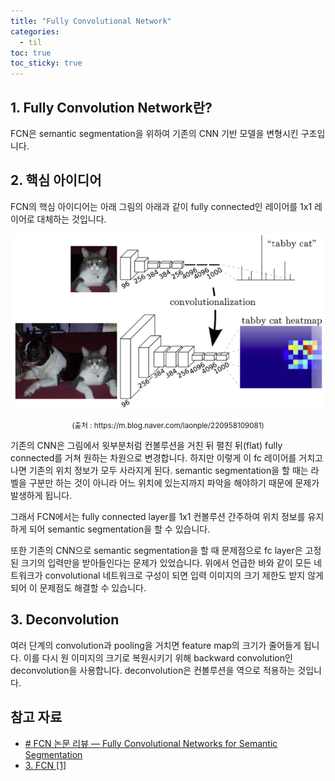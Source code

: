 ```yaml
---
title: "Fully Convolutional Network"
categories:
  - til
toc: true
toc_sticky: true
---
```



## 1. Fully Convolution Network란?
FCN은 semantic segmentation을 위하여 기존의 CNN 기반 모델을 변형시킨  구조입니다.


## 2. 핵심 아이디어
FCN의 핵심 아이디어는 아래 그림의 아래과 같이 fully connected인 레이어를 1x1 레이어로 대체하는 것입니다.

![image](../assets/img/fcn.png)
<center><small>(출처 : https://m.blog.naver.com/laonple/220958109081)</small></center>

기존의 CNN은 그림에서 윗부분처럼 컨볼루션을 거친 뒤 펼친 뒤(flat) fully connected를 거쳐 원하는 차원으로 변경합니다. 하지만 이렇게 이 fc 레이어를 거치고 나면 기존의 위치 정보가 모두 사라지게 된다. semantic segmentation을 할 때는 라벨을 구분만 하는 것이 아니라 어느 위치에 있는지까지 파악을 해야하기 때문에 문제가 발생하게 됩니다. 

그래서 FCN에서는 fully connected layer를 1x1 컨볼루션 간주하여 위치 정보를 유지하게 되어 semantic segmentation을 할 수 있습니다.

또한 기존의 CNN으로 semantic segmentation을 할 때 문제점으로 fc layer은 고정된 크기의 입력만을 받아들인다는 문제가 있었습니다. 위에서 언급한 바와 같이 모든 네트워크가 convolutional 네트워크로 구성이 되면 입력 이미지의 크기 제한도 받지 않게 되어 이 문제점도 해결할 수 있습니다.

## 3. Deconvolution
여러 단계의 convolution과 pooling을 거치면 feature map의 크기가 줄어들게 됩니다. 이를 다시 원 이미지의 크기로 복원시키기 위해 backward convolution인 deconvolution을 사용합니다. deconvolution은 컨볼루션을 역으로 적용하는 것입니다.


## 참고 자료
- [# FCN 논문 리뷰 — Fully Convolutional Networks for Semantic Segmentation](https://medium.com/@msmapark2/fcn-%EB%85%BC%EB%AC%B8-%EB%A6%AC%EB%B7%B0-fully-convolutional-networks-for-semantic-segmentation-81f016d76204)
- [3. FCN [1]](https://m.blog.naver.com/laonple/220958109081)